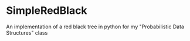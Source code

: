 
SimpleRedBlack
==============

An implementation of a red black tree in python
 for my "Probabilistic Data Structures" class